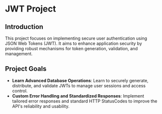 # JWT Project

## Introduction

This project focuses on implementing secure user authentication using JSON Web Tokens (JWT). It aims to enhance application security by providing robust mechanisms for token generation, validation, and management.

## Project Goals

- **Learn Advanced Database Operations**: Learn to securely generate, distribute, and validate JWTs to manage user sessions and access control.
- **Custom Error Handling and Standardized Responses**: Implement tailored error responses and standard HTTP StatusCodes to improve the API's reliability and usability.